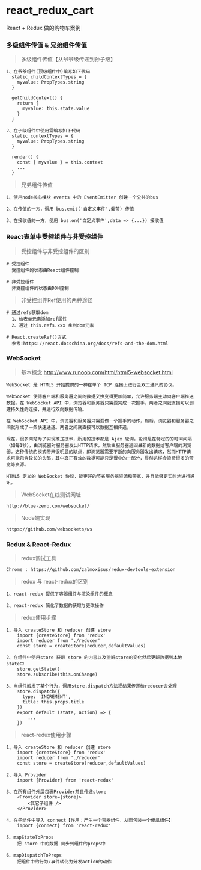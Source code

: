 # react_redux_cart
React + Redux 做的购物车案例

### 多级组件传值 & 兄弟组件传值

> 多级组件传值【从爷爷级传递到孙子级】

```
1、在爷爷组件(顶级组件中)编写如下代码
  static childContextTypes = {
    myvalue: PropTypes.string
  }

  getChildContext() {
    return {
      myvalue: this.state.value
    }
  }
  
2、在子级组件中使用需编写如下代码
  static contextTypes = {
    myvalue: PropTypes.string
  }
  
  render() {
    const { myvalue } = this.context
    ...
  }
```

> 兄弟组件传值

```
1、使用node核心模块 events 中的 EventEmitter 创建一个公共的bus

2、在传值的一方，调用 bus.emit('自定义事件',载荷) 传值

3、在接收值的一方，使用 bus.on('自定义事件',data => {...}) 接收值
```



### React表单中受控组件与非受控组件

> 受控组件与非受控组件的区别

```
# 受控组件
  受控组件的状态由React组件控制
	
# 非受控组件
  非受控组件的状态由DOM控制
```

> 非受控组件Ref使用的两种途径

```
# 通过refs获取dom
  1、给表单元素添加ref属性
  2、通过 this.refs.xxx 拿到dom元素
  
# React.createRef()方式
  参考:https://react.docschina.org/docs/refs-and-the-dom.html
```

### WebSocket

> 基本概念  http://www.runoob.com/html/html5-websocket.html

```
WebSocket 是 HTML5 开始提供的一种在单个 TCP 连接上进行全双工通讯的协议。

WebSocket 使得客户端和服务器之间的数据交换变得更加简单，允许服务端主动向客户端推送数据。在 WebSocket API 中，浏览器和服务器只需要完成一次握手，两者之间就直接可以创建持久性的连接，并进行双向数据传输。

在 WebSocket API 中，浏览器和服务器只需要做一个握手的动作，然后，浏览器和服务器之间就形成了一条快速通道。两者之间就直接可以数据互相传送。

现在，很多网站为了实现推送技术，所用的技术都是 Ajax 轮询。轮询是在特定的的时间间隔（如每1秒），由浏览器对服务器发出HTTP请求，然后由服务器返回最新的数据给客户端的浏览器。这种传统的模式带来很明显的缺点，即浏览器需要不断的向服务器发出请求，然而HTTP请求可能包含较长的头部，其中真正有效的数据可能只是很小的一部分，显然这样会浪费很多的带宽等资源。

HTML5 定义的 WebSocket 协议，能更好的节省服务器资源和带宽，并且能够更实时地进行通讯。
```

> WebSocket在线测试网址
```
http://blue-zero.com/websocket/
```

> Node端实现

```
https://github.com/websockets/ws
```

### Redux & React-Redux

> redux调试工具
```
Chrome : https://github.com/zalmoxisus/redux-devtools-extension
```

> redux 与 react-redux的区别

```
1、react-redux 提供了容器组件与渲染组件的概念

2、react-redux 简化了数据的获取与更改操作
```

> redux使用步骤

```
1、导入 createStore 和 reducer 创建 store
	import {createStore} from 'redux'
	import reducer from './reducer'
	const store = createStore(reducer,defaultValues)
	
2、在组件中使用store 获取 store 的内容以及监听store的变化然后更新数据到本地state中
	store.getState()
	store.subscribe(this.onChange)
	
3、当组件触发了某个行为，调用store.dispatch方法把结果传递给reducer去处理
	store.dispatch({
      type: 'INCREMENT',
      title: this.props.title
    })
    export default (state, action) => {
        ...
    })
```

> react-redux使用步骤

```
1、导入 createStore 和 reducer 创建 store
	import {createStore} from 'redux'
	import reducer from './reducer'
	const store = createStore(reducer,defaultValues)
	
2、导入 Provider
	import {Provider} from 'react-redux'

3、在所有组件外层包裹Provider并且传递store
	<Provider store={store}>
		<其它子组件 />
	</Provider>
	
4、在子组件中导入 connect【作用：产生一个容器组件，从而包装一个傻瓜组件】
	import {connect} from 'react-redux'
	
5、mapStateToProps
	把 store 中的数据 同步到组件的props中
	
6、mapDispatchToProps
	把组件中的行为/事件转化为分发action的动作
```

